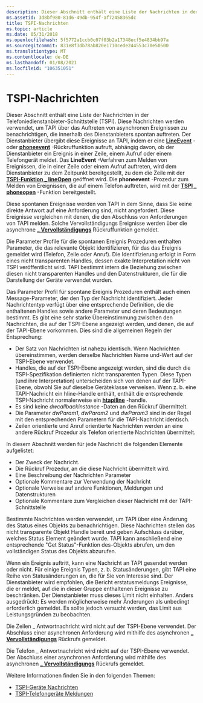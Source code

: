 ```yaml
---
description: Dieser Abschnitt enthält eine Liste der Nachrichten in der Telefoniedienstanbieter-Schnittstelle (TSPI).
ms.assetid: 3d8bf980-81d6-49db-954f-af72458365dc
title: TSPI-Nachrichten
ms.topic: article
ms.date: 05/31/2018
ms.openlocfilehash: 5f5772a1ccb0c07f03b2a17348ecf5e4834bb97a
ms.sourcegitcommit: 831e8f3db78ab820e1710cede244553c70e50500
ms.translationtype: MT
ms.contentlocale: de-DE
ms.lasthandoff: 01/08/2021
ms.locfileid: "106351051"
---
```

# <a name="tspi-messages"></a>TSPI-Nachrichten

Dieser Abschnitt enthält eine Liste der Nachrichten in der Telefoniedienstanbieter-Schnittstelle (TSPI). Diese Nachrichten werden verwendet, um TAPI über das Auftreten von asynchronen Ereignissen zu benachrichtigen, die innerhalb des Dienstanbieters spontan auftreten. Der Dienstanbieter übergibt diese Ereignisse an TAPI, indem er eine [**LineEvent**](/windows/win32/api/tspi/nc-tspi-lineevent) -oder [**phoneevent**](/windows/desktop/api/tspi/nc-tspi-phoneevent) -Rückruffunktion aufruft, abhängig davon, ob der Dienstanbieter ein Ereignis in einer Zeile, einem Aufruf oder einem Telefongerät meldet. Das **LineEvent** -Verfahren zum Melden von Ereignissen, die in einer Zeile oder einem Aufruf auftreten, wird dem Dienstanbieter zu dem Zeitpunkt bereitgestellt, zu dem die Zeile mit der [**TSPI-Funktion \_ lineOpen**](/windows/win32/api/tspi/nf-tspi-tspi_lineopen) geöffnet wird. Die **phoneevent** -Prozedur zum Melden von Ereignissen, die auf einem Telefon auftreten, wird mit der [**TSPI \_ phoneopen**](/windows/win32/api/tspi/nf-tspi-tspi_phoneopen) -Funktion bereitgestellt.

Diese spontanen Ereignisse werden von TAPI in dem Sinne, dass Sie keine direkte Antwort auf eine Anforderung sind, nicht angefordert. Diese Ereignisse vergleichen mit denen, die den Abschluss von Anforderungen von TAPI melden. Solche Vervollständigungs Ereignisse werden über die asynchrone [**\_ Vervollständigungs**](/windows/win32/api/tspi/nc-tspi-async_completion) Rückruffunktion gemeldet.

Die Parameter Profile für die spontanen Ereignis Prozeduren enthalten Parameter, die das relevante Objekt identifizieren, für das das Ereignis gemeldet wird (Telefon, Zeile oder Anruf). Die Identifizierung erfolgt in Form eines nicht transparenten Handles, dessen exakte Interpretation nicht von TSPI veröffentlicht wird. TAPI bestimmt intern die Beziehung zwischen diesen nicht transparenten Handles und den Datenstrukturen, die für die Darstellung der Geräte verwendet wurden.

Das Parameter Profil für spontane Ereignis Prozeduren enthält auch einen Message-Parameter, der den Typ der Nachricht identifiziert. Jeder Nachrichtentyp verfügt über eine entsprechende Definition, die die enthaltenen Handles sowie andere Parameter und deren Bedeutungen bestimmt. Es gibt eine sehr starke Übereinstimmung zwischen den Nachrichten, die auf der TSPI-Ebene angezeigt werden, und denen, die auf der TAPI-Ebene vorkommen. Dies sind die allgemeinen Regeln der Entsprechung:

-   Der Satz von Nachrichten ist nahezu identisch. Wenn Nachrichten übereinstimmen, werden derselbe Nachrichten Name und-Wert auf der TSPI-Ebene verwendet.
-   Handles, die auf der TSPI-Ebene angezeigt werden, sind die durch die TSPI-Spezifikation definierten nicht transparenten Typen. Diese Typen (und ihre Interpretation) unterscheiden sich von denen auf der TAPI-Ebene, obwohl Sie auf dieselbe Geräteklasse verweisen. Wenn z. b. eine TAPI-Nachricht ein hline-Handle enthält, enthält die entsprechende TSPI-Nachricht normalerweise ein [**htapiline**](htapiline.md) -handle.
-   Es sind keine *dwcallbackinstance* -Daten an den Rückruf übermittelt.
-   Die Parameter *dwParam1*, *dwParam2* und *dwParam3* sind in der Regel mit den entsprechenden Parametern für die TAPI-Nachricht identisch.
-   Zeilen orientierte und Anruf orientierte Nachrichten werden an eine andere Rückruf Prozedur als Telefon orientierte Nachrichten übermittelt.

In diesem Abschnitt werden für jede Nachricht die folgenden Elemente aufgelistet:

-   Der Zweck der Nachricht.
-   Die Rückruf Prozedur, an die diese Nachricht übermittelt wird.
-   Eine Beschreibung der Nachrichten Parameter
-   Optionale Kommentare zur Verwendung der Nachricht
-   Optionale Verweise auf andere Funktionen, Meldungen und Datenstrukturen
-   Optionale Kommentare zum Vergleichen dieser Nachricht mit der TAPI-Schnittstelle

Bestimmte Nachrichten werden verwendet, um TAPI über eine Änderung des Status eines Objekts zu benachrichtigen. Diese Nachrichten stellen das nicht transparente Objekt Handle bereit und geben Aufschluss darüber, welches Status Element geändert wurde. TAPI kann anschließend eine entsprechende "Get Status"-Funktion des-Objekts abrufen, um den vollständigen Status des Objekts abzurufen.

Wenn ein Ereignis auftritt, kann eine Nachricht an TAPI gesendet werden oder nicht. Für einige Ereignis Typen, z. b. Statusänderungen, gibt TAPI eine Reihe von Statusänderungen an, die für Sie von Interesse sind. Der Dienstanbieter wird empfohlen, die Bericht erstatusmeldungs Ereignisse, die er meldet, auf die in dieser Gruppe enthaltenen Ereignisse zu beschränken. Der Dienstanbieter muss dieses Limit nicht einhalten. Anders ausgedrückt: Es werden möglicherweise mehr Änderungen als unbedingt erforderlich gemeldet. Es sollte jedoch versucht werden, das Limit aus Leistungsgründen zu beobachten.

Die Zeilen \_ Antwortnachricht wird nicht auf der TSPI-Ebene verwendet. Der Abschluss einer asynchronen Anforderung wird mithilfe des asynchronen [**\_ Vervollständigungs**](/windows/win32/api/tspi/nc-tspi-async_completion) Rückrufs gemeldet.

Die Telefon \_ Antwortnachricht wird nicht auf der TSPI-Ebene verwendet. Der Abschluss einer asynchronen Anforderung wird mithilfe des asynchronen [**\_ Vervollständigungs**](/windows/win32/api/tspi/nc-tspi-async_completion) Rückrufs gemeldet.

Weitere Informationen finden Sie in den folgenden Themen:

-   [TSPI-Geräte Nachrichten](tspi-line-device-messages.md)
-   [TSPI-Telefongeräte Meldungen](tspi-phone-device-messages.md)

 

 
